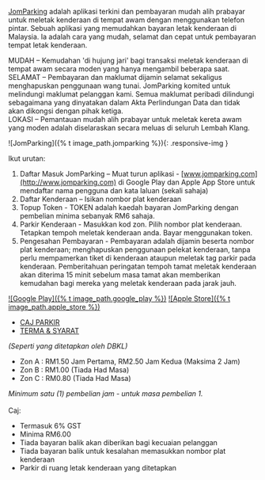 [JomParking](http://www.jomparking.com) adalah aplikasi terkini dan pembayaran mudah alih prabayar untuk meletak kenderaan di tempat awam dengan menggunakan telefon pintar. Sebuah aplikasi yang memudahkan bayaran letak kenderaan di Malaysia. Ia adalah cara yang mudah, selamat dan cepat untuk pembayaran tempat letak kenderaan.

MUDAH – Kemudahan 'di hujung jari' bagi transaksi meletak kenderaan di tempat awam secara moden yang hanya mengambil beberapa saat.  
SELAMAT – Pembayaran dan maklumat dijamin selamat sekaligus menghapuskan penggunaan wang tunai. JomParking komited untuk melindungi maklumat pelanggan kami. Semua maklumat peribadi dilindungi sebagaimana yang dinyatakan dalam Akta Perlindungan Data dan tidak akan dikongsi dengan pihak ketiga.  
LOKASI – Pemantauan mudah alih prabayar untuk meletak kereta awam yang moden adalah diselaraskan secara meluas di seluruh Lembah Klang.

![JomParking]({% t image_path.jomparking %}){: .responsive-img }

Ikut urutan:
1. Daftar Masuk JomParking – Muat turun aplikasi - [www.jomparking.com](http://www.jomparking.com) di Google Play dan Apple App Store untuk mendaftar nama pengguna dan kata laluan (sekali sahaja)
2. Daftar Kenderaan – Isikan nombor plat kenderaan
3. Topup Token - TOKEN adalah kaedah bayaran JomParking dengan pembelian minima sebanyak RM6 sahaja.
4. Parkir Kenderaan - Masukkan kod zon. Pilih nombor plat kenderaan. Tetapkan tempoh meletak kenderaan anda. Bayar menggunakan token.
5. Pengesahan Pembayaran - Pembayaran adalah dijamin beserta nombor plat kenderaan; menghapuskan penggunaan pelekat kenderaan, tanpa perlu mempamerkan tiket di kenderaan ataupun meletak tag parkir pada kenderaan. Pemberitahuan peringatan tempoh tamat meletak kenderaan akan diterima 15 minit sebelum masa tamat akan memberikan kemudahan bagi mereka yang meletak kenderaan pada jarak jauh.

[![Google Play]({% t image_path.google_play %})](https://play.google.com/store/apps/details?id=com.appcable.jomparking)
[![Apple Store]({% t image_path.apple_store %})](https://itunes.apple.com/us/app/jomparking/id990623185)

<ul class="tabs">
  <li class="tab"><a href="#caj_parkir">CAJ PARKIR</a></li>
  <li class="tab"><a href="#terma_syarat">TERMA & SYARAT</a></li>
</ul>

<div id="caj_parkir" class="col s12">
  <em>(Seperti yang ditetapkan oleh DBKL)</em>
  <ul class="browser-default">
    <li>Zon A : RM1.50 Jam Pertama, RM2.50 Jam Kedua (Maksima 2 Jam)</li>
    <li>Zon B : RM1.00 (Tiada Had Masa)</li>
    <li>Zon C : RM0.80 (Tiada Had Masa)</li>
  </ul>
</div>
<div id="terma_syarat" class="col s12">
  <em>Minimum satu (1) pembelian jam - untuk masa pembelian 1.</em><br /><br />
  Caj:
  <ul class="browser-default">
    <li>Termasuk 6% GST</li>
    <li>Minima RM6.00</li>
    <li>Tiada bayaran balik akan diberikan bagi kecuaian pelanggan</li>
    <li>Tiada bayaran balik untuk kesalahan memasukkan nombor plat kenderaan</li>
    <li>Parkir di ruang letak kenderaan yang ditetapkan</li>
  </ul>
</div>
